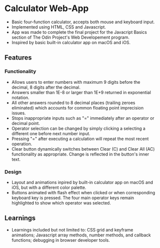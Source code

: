 # Calculator Web-App
* Basic four-function calculator, accepts both mouse and keyboard input.
* Implemented using HTML, CSS and Javascript.
* App was made to complete the final project for the Javacript Basics section of The Odin Project's Web Developement program.
* Inspired by basic built-in calculator app on macOS and iOS.

## Features
### Functionality
* Allows users to enter numbers with maximum 9 digits before the decimal, 8 digits after the decimal.
* Answers smaller than 1E-8 or larger than 1E+9 returned in exponential notation.
* All other answers rounded to 8 decimal places (trailing zeroes eliminated) which accounts for common floating point imprecision issues.
* Stops inappropriate inputs such as "=" immediately after an operator or decimal point.
* Operator selection can be changed by simply clicking a selecting a different one before next number input.
* Pressing "=" after executing a calculation will repeat the most recent operation.
* Clear button dynamically switches between Clear (C) and Clear All (AC) functionality as appropriate. Change is reflected in the button's inner text.
### Design
* Layout and animations inpired by built-in calculator app on macOS and iOS, but with a different color palette.
* Buttons animated with flash effect when clicked or when corresponding keyboard key is pressed. The four main operator keys remain highlighted to show which operator was selected.

## Learnings
* Learnings included but not limited to: CSS grid and keyframe animations; Javascript array methods, number methods, and callback functions; debugging in browser developer tools.